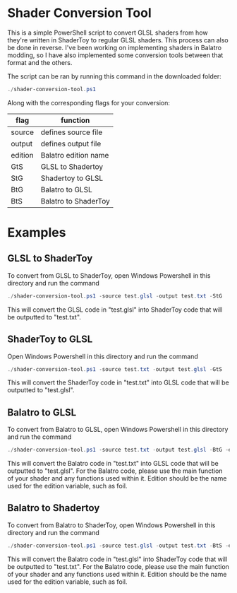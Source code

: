 # Shader Conversion Tool
 
This is a simple PowerShell script to convert GLSL shaders from how they're written in ShaderToy to regular GLSL shaders. This process can also be done in reverse. I've been working on implementing shaders in Balatro modding, so I have also implemented some conversion tools between that format and the others.

The script can be ran by running this command in the downloaded folder:
```powershell
./shader-conversion-tool.ps1
```
Along with the corresponding flags for your conversion:

|flag|function|
|--|--|
| source | defines source file|
| output | defines output file |
| edition | Balatro edition name |
| GtS | GLSL to Shadertoy |
| StG | Shadertoy to GLSL |
| BtG | Balatro to GLSL |
| BtS | Balatro to ShaderToy |

# Examples
## GLSL to ShaderToy
To convert from GLSL to ShaderToy, open Windows Powershell in this directory and run the command
```powershell
./shader-conversion-tool.ps1 -source test.glsl -output test.txt -StG
```
This will convert the GLSL code in "test.glsl" into ShaderToy code that will be outputted to "test.txt".

## ShaderToy to GLSL
Open Windows Powershell in this directory and run the command
```powershell
./shader-conversion-tool.ps1 -source test.txt -output test.glsl -GtS
```
This will convert the ShaderToy code in "test.txt" into GLSL code that will be outputted to "test.glsl".

## Balatro to GLSL
To convert from Balatro to GLSL, open Windows Powershell in this directory and run the command
```powershell
./shader-conversion-tool.ps1 -source test.txt -output test.glsl -BtG -edition [insert edition name]
```
This will convert the Balatro code in "test.txt" into GLSL code that will be outputted to "test.glsl". For the Balatro code, please use the main function of your shader and any functions used within it. Edition should be the name used for the edition variable, such as foil.

## Balatro to Shadertoy
To convert from Balatro to ShaderToy, open Windows Powershell in this directory and run the command
```powershell
./shader-conversion-tool.ps1 -source test.glsl -output test.txt -BtS -edition [insert edition name]
```
This will convert the Balatro code in "test.glsl" into ShaderToy code that will be outputted to "test.txt". For the Balatro code, please use the main function of your shader and any functions used within it. Edition should be the name used for the edition variable, such as foil.